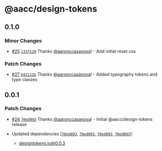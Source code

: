 # @aacc/design-tokens

## 0.1.0

### Minor Changes

- [#25](https://github.com/aaronccasanova/aacc/pull/25)
  [`133f120`](https://github.com/aaronccasanova/aacc/commit/133f12075b50b6ea1ccc9d5e9c40ef385f78d583)
  Thanks [@aaronccasanova](https://github.com/aaronccasanova)! - Add initial
  reset.css

### Patch Changes

- [#27](https://github.com/aaronccasanova/aacc/pull/27)
  [`642112b`](https://github.com/aaronccasanova/aacc/commit/642112b6d3488a7e6f4fa4144998fac62ca26d10)
  Thanks [@aaronccasanova](https://github.com/aaronccasanova)! - Added
  typography tokens and type classes

## 0.0.1

### Patch Changes

- [#24](https://github.com/aaronccasanova/aacc/pull/24)
  [`70ed093`](https://github.com/aaronccasanova/aacc/commit/70ed0939f353024d497473a5034cbf8e26abae51)
  Thanks [@aaronccasanova](https://github.com/aaronccasanova)! - Initial
  @aacc/design-tokens release

- Updated dependencies
  [[`70ed093`](https://github.com/aaronccasanova/aacc/commit/70ed0939f353024d497473a5034cbf8e26abae51),
  [`70ed093`](https://github.com/aaronccasanova/aacc/commit/70ed0939f353024d497473a5034cbf8e26abae51),
  [`70ed093`](https://github.com/aaronccasanova/aacc/commit/70ed0939f353024d497473a5034cbf8e26abae51),
  [`70ed093`](https://github.com/aaronccasanova/aacc/commit/70ed0939f353024d497473a5034cbf8e26abae51)]:
  - designtokens.io@0.0.3
